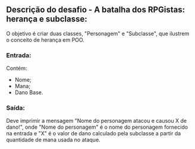 ## Descrição do desafio - A batalha dos RPGistas: herança e subclasse:

O objetivo é criar duas classes, "Personagem" e "Subclasse", que ilustrem o conceito de herança em POO.


### Entrada:

Contém:
- Nome;
- Mana;
- Dano Base.


### Saída:

Deve imprimir a mensagem "Nome do personagem atacou e causou X de dano!", onde "Nome do personagem" é o nome do personagem fornecido na entrada e "X" é o valor de dano calculado pela subclasse a partir da quantidade de mana usada no ataque.